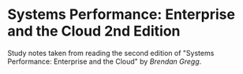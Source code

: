 # Systems Performance: Enterprise and the Cloud 2nd Edition

Study notes taken from reading the second edition of "Systems Performance: Enterprise and the Cloud" by *Brendan Gregg*.